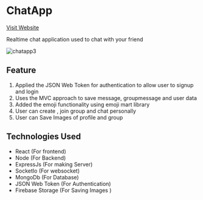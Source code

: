 # ChatApp
[Visit Website](https://chatapp-cli.herokuapp.com/)

Realtime chat application used to chat with your friend 

![chatapp3](https://user-images.githubusercontent.com/68547999/130803136-f3dde0d6-6ff5-4071-a786-65b29b124feb.gif)

## Feature
1. Applied the JSON Web Token for authentication to allow user to signup and login
3. Uses the MVC approach to save message, groupmessage and user data
4. Added the emoji functionality using emoji mart library
5. User can create , join group and chat personally
6. User can Save Images of profile and group

## Technologies Used 
- React (For frontend)
- Node (For Backend)
- ExpressJs (For making Server)
- SocketIo (For websocket)
- MongoDb (For Database)
- JSON Web Token (For Authentication)
- Firebase Storage (For Saving Images )


